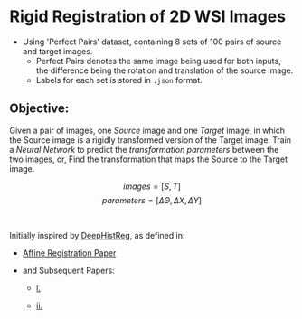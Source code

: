 # Rigid Registration of 2D WSI Images

- Using 'Perfect Pairs' dataset, containing 8 sets of 100 pairs of source and target images. 
    - Perfect Pairs denotes the same image being used for both inputs, the difference being the rotation and translation of the source image. 
    - Labels for each set is stored in `.json` format.

## Objective:

Given a pair of images, one *Source* image and one *Target* image, in which the Source image is a rigidly transformed version of the Target image. Train a *Neural Network* to predict the *transformation parameters* between the two images, or, Find the transformation that maps the Source to the Target image.

$$images = [S, T]$$
$$parameters = [\Delta\Theta, \Delta X, \Delta Y]$$


<br>

Initially inspired by [DeepHistReg](https://github.com/MWod/DeepHistReg), as defined in:
- [Affine Registration Paper](https://link.springer.com/chapter/10.1007/978-3-030-50120-4_2)
- and Subsequent Papers: 

   - [i.](https://link.springer.com/chapter/10.1007/978-3-030-59861-7_49)  
    
   - [ii.](https://www.sciencedirect.com/science/article/pii/S0169260720316321)


<br>

